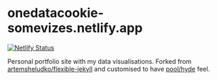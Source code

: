 # onedatacookie-somevizes.netlify.app

[![Netlify Status](https://api.netlify.com/api/v1/badges/9937c0c9-154d-4ed8-a2b1-e753fc46b0cf/deploy-status)](https://app.netlify.com/sites/onedatacookie-somevizes/deploys)

Personal portfolio site with my data visualisations. Forked from [artemsheludko/flexible-jekyll](https://github.com/artemsheludko/flexible-jekyll) and customised to have [pool/hyde](https://github.com/poole/hyde) feel.
